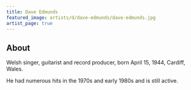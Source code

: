 ```yaml
---
title: Dave Edmunds
featured_image: artists/d/dave-edmunds/dave-edmunds.jpg
artist_page: true
---
```

## About

Welsh singer, guitarist and record producer, born April 15, 1944, Cardiff, Wales.

He had numerous hits in the 1970s and early 1980s and is still active.

